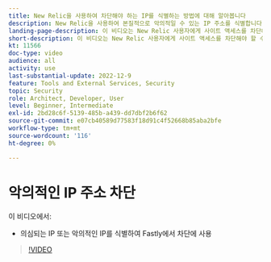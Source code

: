 ```yaml
---
title: New Relic을 사용하여 차단해야 하는 IP를 식별하는 방법에 대해 알아봅니다
description: New Relic을 사용하여 본질적으로 악의적일 수 있는 IP 주소를 식별합니다.  IP가 결정되면 Fastly에서 이를 사용하여 애플리케이션에 액세스하지 못하도록 차단합니다
landing-page-description: 이 비디오는 New Relic 사용자에게 사이트 액세스를 차단해야 할 수 있는 잠재적인 IP 주소를 찾는 방법을 알려 줍니다.
short-description: 이 비디오는 New Relic 사용자에게 사이트 액세스를 차단해야 할 수 있는 잠재적인 IP 주소를 찾는 방법을 알려 줍니다.
kt: 11566
doc-type: video
audience: all
activity: use
last-substantial-update: 2022-12-9
feature: Tools and External Services, Security
topic: Security
role: Architect, Developer, User
level: Beginner, Intermediate
exl-id: 2bd28c6f-5139-485b-a439-dd7dbf2b6f62
source-git-commit: e07cb40589d77583f18d91c4f52668b85aba2bfe
workflow-type: tm+mt
source-wordcount: '116'
ht-degree: 0%

---
```


# 악의적인 IP 주소 차단

이 비디오에서:

- 의심되는 IP 또는 악의적인 IP를 식별하여 Fastly&#x200B;에서 차단에 사용

>[!VIDEO](https://video.tv.adobe.com/v/3412088?quality=12&learn=on)
